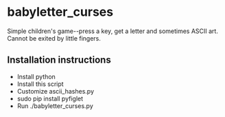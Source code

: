 # babyletter_curses
Simple children's game--press a key, get a letter and sometimes ASCII art. Cannot be exited by little fingers.

## Installation instructions

- Install python
- Install this script
- Customize ascii_hashes.py
- sudo pip install pyfiglet
- Run ./babyletter_curses.py
